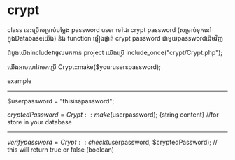 # crypt
class នេះប្រើសម្រាប់បម្លែង password user ទៅជា crypt password (សម្រាប់ទុកនៅក្នុងDatabaseយើង) និង function ផ្ទៀងផ្ទាត់ crypt password ជាមួយpasswordដើមវិញ

ដំបូងយើងincludeវាចូលមកកាន់ project យើងប្រើ include_once("crypt/Crypt.php");


យើងអាចហៅវាមកប្រើ  Crypt::make($youruserspassword);

example

----------

$userpassword = "thisisapassword";

$cryptedPassword = Crypt::make($userpassword); {string content} //for store in your database

--------

$verifypassword = Crypt::check($userpassword, $cryptedPassword); // this will return true or false (boolean)

